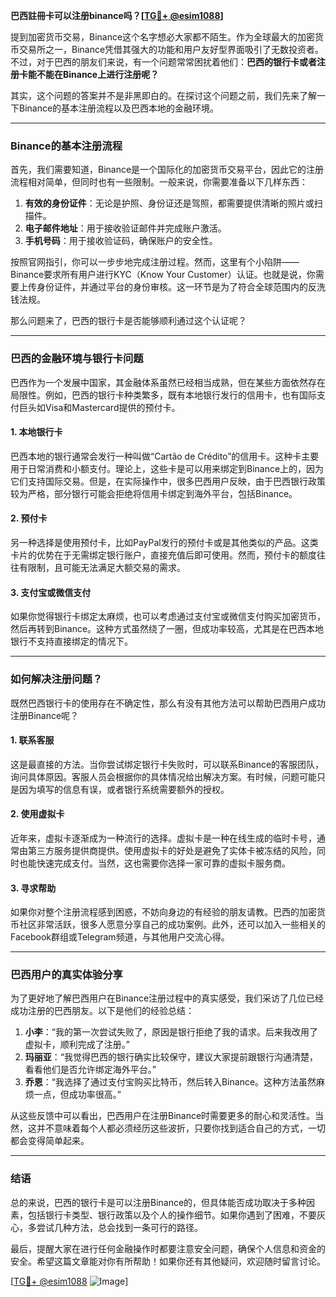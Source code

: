 **巴西註冊卡可以注册binance吗？[[TG💪+ @esim1088](https://t.me/s/esim1088)]**

提到加密货币交易，Binance这个名字想必大家都不陌生。作为全球最大的加密货币交易所之一，Binance凭借其强大的功能和用户友好型界面吸引了无数投资者。不过，对于巴西的朋友们来说，有一个问题常常困扰着他们：**巴西的银行卡或者注册卡能不能在Binance上进行注册呢？**

其实，这个问题的答案并不是非黑即白的。在探讨这个问题之前，我们先来了解一下Binance的基本注册流程以及巴西本地的金融环境。

---

### **Binance的基本注册流程**

首先，我们需要知道，Binance是一个国际化的加密货币交易平台，因此它的注册流程相对简单，但同时也有一些限制。一般来说，你需要准备以下几样东西：

1. **有效的身份证件**：无论是护照、身份证还是驾照，都需要提供清晰的照片或扫描件。
2. **电子邮件地址**：用于接收验证邮件并完成账户激活。
3. **手机号码**：用于接收验证码，确保账户的安全性。

按照官网指引，你可以一步步地完成注册过程。然而，这里有个小陷阱——Binance要求所有用户进行KYC（Know Your Customer）认证。也就是说，你需要上传身份证件，并通过平台的身份审核。这一环节是为了符合全球范围内的反洗钱法规。

那么问题来了，巴西的银行卡是否能够顺利通过这个认证呢？

---

### **巴西的金融环境与银行卡问题**

巴西作为一个发展中国家，其金融体系虽然已经相当成熟，但在某些方面依然存在局限性。例如，巴西的银行卡种类繁多，既有本地银行发行的信用卡，也有国际支付巨头如Visa和Mastercard提供的预付卡。

#### **1. 本地银行卡**
巴西本地的银行通常会发行一种叫做“Cartão de Crédito”的信用卡。这种卡主要用于日常消费和小额支付。理论上，这些卡是可以用来绑定到Binance上的，因为它们支持国际交易。但是，在实际操作中，很多巴西用户反映，由于巴西银行政策较为严格，部分银行可能会拒绝将信用卡绑定到海外平台，包括Binance。

#### **2. 预付卡**
另一种选择是使用预付卡，比如PayPal发行的预付卡或是其他类似的产品。这类卡片的优势在于无需绑定银行账户，直接充值后即可使用。然而，预付卡的额度往往有限制，且可能无法满足大额交易的需求。

#### **3. 支付宝或微信支付**
如果你觉得银行卡绑定太麻烦，也可以考虑通过支付宝或微信支付购买加密货币，然后再转到Binance。这种方式虽然绕了一圈，但成功率较高，尤其是在巴西本地银行不支持直接绑定的情况下。

---

### **如何解决注册问题？**

既然巴西银行卡的使用存在不确定性，那么有没有其他方法可以帮助巴西用户成功注册Binance呢？

#### **1. 联系客服**
这是最直接的方法。当你尝试绑定银行卡失败时，可以联系Binance的客服团队，询问具体原因。客服人员会根据你的具体情况给出解决方案。有时候，问题可能只是因为填写的信息有误，或者银行系统需要额外的授权。

#### **2. 使用虚拟卡**
近年来，虚拟卡逐渐成为一种流行的选择。虚拟卡是一种在线生成的临时卡号，通常由第三方服务提供商提供。使用虚拟卡的好处是避免了实体卡被冻结的风险，同时也能快速完成支付。当然，这也需要你选择一家可靠的虚拟卡服务商。

#### **3. 寻求帮助**
如果你对整个注册流程感到困惑，不妨向身边的有经验的朋友请教。巴西的加密货币社区非常活跃，很多人愿意分享自己的成功案例。此外，还可以加入一些相关的Facebook群组或Telegram频道，与其他用户交流心得。

---

### **巴西用户的真实体验分享**

为了更好地了解巴西用户在Binance注册过程中的真实感受，我们采访了几位已经成功注册的巴西朋友。以下是他们的经验总结：

1. **小李**：“我的第一次尝试失败了，原因是银行拒绝了我的请求。后来我改用了虚拟卡，顺利完成了注册。”  
2. **玛丽亚**：“我觉得巴西的银行确实比较保守，建议大家提前跟银行沟通清楚，看看他们是否允许绑定海外平台。”  
3. **乔恩**：“我选择了通过支付宝购买比特币，然后转入Binance。这种方法虽然麻烦一点，但成功率很高。”

从这些反馈中可以看出，巴西用户在注册Binance时需要更多的耐心和灵活性。当然，这并不意味着每个人都必须经历这些波折，只要你找到适合自己的方式，一切都会变得简单起来。

---

### **结语**

总的来说，巴西的银行卡是可以注册Binance的，但具体能否成功取决于多种因素，包括银行卡类型、银行政策以及个人的操作细节。如果你遇到了困难，不要灰心，多尝试几种方法，总会找到一条可行的路径。

最后，提醒大家在进行任何金融操作时都要注意安全问题，确保个人信息和资金的安全。希望这篇文章能对你有所帮助！如果你还有其他疑问，欢迎随时留言讨论。

[[TG💪+ @esim1088](https://t.me/s/esim1088) ![Image](https://i.postimg.cc/4NQfJmqS/Snipaste-2025-05-13-00-14-12.png)]